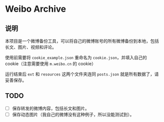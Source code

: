 # Weibo Archive

## 说明

本项目是一个微博备份工具，可以将自己的微博账号的所有微博备份到本地，包括长文、图片、视频和评论。

使用前需要将 `cookie_example.json` 重命名为 `cookie.json`，并填入自己的 cookie（注意需要使用 `m.weibo.cn` 的 cookie）

运行结束后 `ext` 和 `resources` 这两个文件夹连同 `posts.json` 就是所有数据了，请妥善保存。

## TODO

- [ ] 保存转发的微博内容，包括长文和图片。
- [ ] 保存动态图片（我自己的微博没有这种例子，所以没能测试到）。
